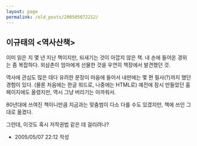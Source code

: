 ```yaml
---
layout: page
permalink: /old_posts/200505072212/
---
```


## 이규태의 &lt;역사산책&gt;

이미 읽은 지 몇 년 지난 책이지만, 되새기는 것이 아깝지 않은 책.
내 손에 들어온 경위는 좀 복잡하다. 외삼촌이 엄마에게 선물한 것을 우연히 책장에서 발견했던 것.

역사에 관심도 많은 데다 유려한 문장이 마음에 들어서 내딴에는 몇 편 필사(?)까지 했던 경험이 있다. (물론 처음에는 한글 워드로, 나중에는 HTML로)
예전에 잠시 만들었던 홈페이지에도 올렸지만, 역시 그냥 버리기는 아까워서.

80년대에 쓰여진 책이니만큼 지금과는 맞춤범이 다소 다를 수도 있겠지만, 책에 쓰인 그대로 옮겼다.


그런데, 이것도 혹시 저작권법 같은 데 걸리려나? 




- 2005/05/07 22:12 작성
